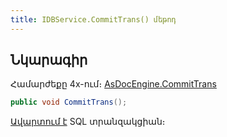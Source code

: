 ```yaml
---
title: IDBService.CommitTrans() մեթոդ
---
```


## Նկարագիր

Համարժեքը 4x-ում։ [AsDocEngine.CommitTrans](https://armsoft.github.io/as4x-docs/HTM/ProgrGuide/Functions/Functions/TransactionManagment/CommitTrans.html)

```c#
public void CommitTrans();
```

[Ավարտում է](https://learn.microsoft.com/en-us/sql/t-sql/language-elements/commit-transaction-transact-sql) SQL տրանզակցիան։
